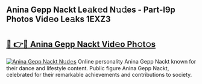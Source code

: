 ## Anina Gepp Nackt Le𝚊k𝚎d N𝚞𝚍es - Part-I9p Photos Vid𝚎o Le𝚊ks 1EXZ3

# <h2><a href="http://fb71atj.evod.top/?m=Anina+Gepp+Nackt">🔗 👉🔴 Anina Gepp Nackt Vid𝚎o Ph𝚘t𝚘s</a></h2>

[![Anina Gepp Nackt N𝚞d𝚎s](https://i.imgur.com/8V9OHl7.gif)](http://fb71atj.evod.top/?m=Anina+Gepp+Nackt)
Online personality Anina Gepp Nackt known for their dance and lifestyle content. Public figure Anina Gepp Nackt, celebrated for their remarkable achievements and contributions to society. 
